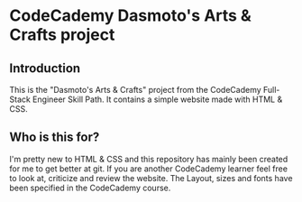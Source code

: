 # CodeCademy Dasmoto's Arts & Crafts project
## Introduction
This is the "Dasmoto's Arts & Crafts" project from the CodeCademy Full-Stack Engineer Skill Path. It contains a simple website made with HTML & CSS.
## Who is this for?
I'm pretty new to HTML & CSS and this repository has mainly been created for me to get better at git. If you are another CodeCademy learner feel free to look at, criticize and review the website. The Layout, sizes and fonts have been specified in the CodeCademy course.
